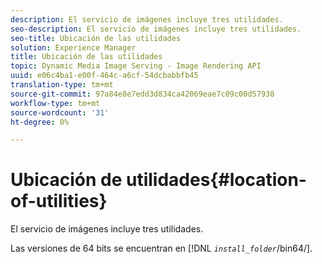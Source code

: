 ```yaml
---
description: El servicio de imágenes incluye tres utilidades.
seo-description: El servicio de imágenes incluye tres utilidades.
seo-title: Ubicación de las utilidades
solution: Experience Manager
title: Ubicación de las utilidades
topic: Dynamic Media Image Serving - Image Rendering API
uuid: e06c4ba1-e00f-464c-a6cf-54dcbabbfb45
translation-type: tm+mt
source-git-commit: 97a84e8e7edd3d834ca42069eae7c09c00d57938
workflow-type: tm+mt
source-wordcount: '31'
ht-degree: 0%

---
```



# Ubicación de utilidades{#location-of-utilities}

El servicio de imágenes incluye tres utilidades.

Las versiones de 64 bits se encuentran en [!DNL *`install_folder`*/bin64/].
